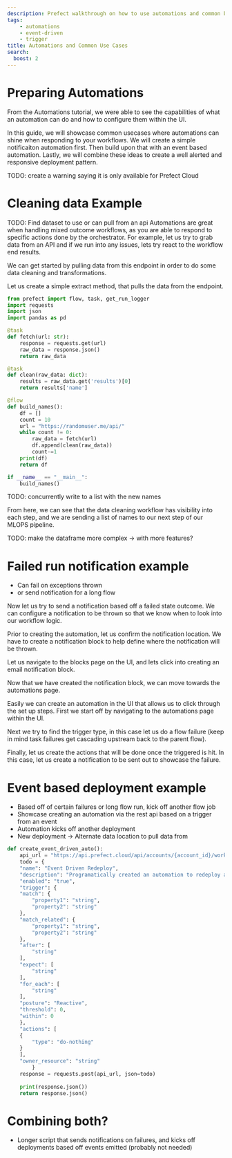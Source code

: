 ```yaml
---
description: Prefect walkthrough on how to use automations and common best practices 
tags:
    - automations
    - event-driven
    - trigger
title: Automations and Common Use Cases
search:
  boost: 2
---
```


# Preparing Automations

From the Automations tutorial, we were able to see the capabilities of what an automation can do and how to configure them within the UI. 

In this guide, we will showcase common usecases where automations can shine when responding to your workflows. We will create a simple notificaiton automation first. Then build upon that with an event based automation. Lastly, we will combine these ideas to create a well alerted and responsive deployment pattern. 

TODO: create a warning saying it is only available for Prefect Cloud

# Cleaning data Example
TODO: Find dataset to use or can pull from an api
Automations are great when handling mixed outcome workflows, as you are able to respond to specific actions done by the orchestrator. 
For example, let us try to grab data from an API and if we run into any issues, lets try react to the workflow end results. 

We can get started by pulling data from this endpoint in order to do some data cleaning and transformations. 

Let us create a simple extract method, that pulls the data from the endpoint. 

```python
from prefect import flow, task, get_run_logger
import requests
import json
import pandas as pd

@task
def fetch(url: str):
    response = requests.get(url)
    raw_data = response.json()
    return raw_data

@task
def clean(raw_data: dict):
    results = raw_data.get('results')[0]
    return results['name']

@flow
def build_names():
    df = []
    count = 10
    url = "https://randomuser.me/api/"
    while count != 0:
        raw_data = fetch(url)
        df.append(clean(raw_data))
        count-=1
    print(df)
    return df

if __name__ == "__main__":
    build_names()
```
TODO: concurrently write to a list with the new names

From here, we can see that the data cleaning workflow has visibility into each step, and we are sending a list of names to our next step of our MLOPS pipeline.

TODO: make the dataframe more complex -> with more features?

# Failed run notification example
- Can fail on exceptions thrown
- or send notification for a long flow 

Now let us try to send a notification based off a failed state outcome. We can configure a notification to be thrown so that we know when to look into our workflow logic. 

Prior to creating the automation, let us confirm the notification location. We have to create a notification block to help define where the notification will be thrown. 

Let us navigate to the blocks page on the UI, and lets click into creating an email notification block. 

Now that we have created the notification block, we can move towards the automations page. 

Easily we can create an automation in the UI that allows us to click through the set up steps. First we start off by navigating to the automations page within the UI. 

Next we try to find the trigger type, in this case let us do a flow failure (keep in mind task failures get cascading upstream back to the parent flow). 

Finally, let us create the actions that will be done once the triggered is hit. In this case, let us create a notification to be sent out to showcase the failure. 

# Event based deployment example 
- Based off of certain failures or long flow run, kick off another flow job 
- Showcase creating an automation via the rest api based on a trigger from an event
- Automation kicks off another deployment
- New deployment -> Alternate data location to pull data from

```python
def create_event_driven_auto():
    api_url = "https://api.prefect.cloud/api/accounts/{account_id}/workspaces/{workspace_id}/automations/"
    todo = {
    "name": "Event Driven Redeploy",
    "description": "Programatically created an automation to redeploy a flow based on an event",
    "enabled": "true",
    "trigger": {
    "match": {
        "property1": "string",
        "property2": "string"
    },
    "match_related": {
        "property1": "string",
        "property2": "string"
    },
    "after": [
        "string"
    ],
    "expect": [
        "string"
    ],
    "for_each": [
        "string"
    ],
    "posture": "Reactive",
    "threshold": 0,
    "within": 0
    },
    "actions": [
    {
        "type": "do-nothing"
    }
    ],
    "owner_resource": "string"
        }
    response = requests.post(api_url, json=todo)
    
    print(response.json())
    return response.json()
```
# Combining both? 
- Longer script that sends notifications on failures, and kicks off deployments based off events emitted (probably not needed)